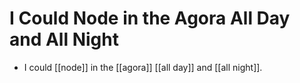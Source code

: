 # I Could Node in the Agora All Day and All Night

- I could [[node]] in the [[agora]] [[all day]] and [[all night]].


